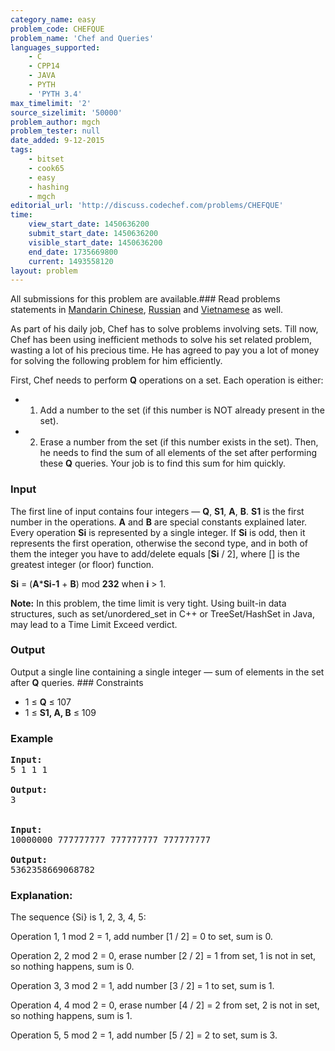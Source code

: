 ```yaml
---
category_name: easy
problem_code: CHEFQUE
problem_name: 'Chef and Queries'
languages_supported:
    - C
    - CPP14
    - JAVA
    - PYTH
    - 'PYTH 3.4'
max_timelimit: '2'
source_sizelimit: '50000'
problem_author: mgch
problem_tester: null
date_added: 9-12-2015
tags:
    - bitset
    - cook65
    - easy
    - hashing
    - mgch
editorial_url: 'http://discuss.codechef.com/problems/CHEFQUE'
time:
    view_start_date: 1450636200
    submit_start_date: 1450636200
    visible_start_date: 1450636200
    end_date: 1735669800
    current: 1493558120
layout: problem
---
```

All submissions for this problem are available.###  Read problems statements in [Mandarin Chinese](http://www.codechef.com/download/translated/COOK65/mandarin/CHEFQUE.pdf), [Russian](http://www.codechef.com/download/translated/COOK65/russian/CHEFQUE.pdf) and [Vietnamese](http://www.codechef.com/download/translated/COOK65/vietnamese/CHEFQUE.pdf) as well.

As part of his daily job, Chef has to solve problems involving sets. Till now, Chef has been using inefficient methods to solve his set related problem, wasting a lot of his precious time. He has agreed to pay you a lot of money for solving the following problem for him efficiently.

First, Chef needs to perform **Q** operations on a set. Each operation is either:

- 1. Add a number to the set (if this number is NOT already present in the set).
- 2. Erase a number from the set (if this number exists in the set).
Then, he needs to find the sum of all elements of the set after performing these **Q** queries. Your job is to find this sum for him quickly.

### Input

The first line of input contains four integers — **Q**, **S1**, **A**, **B**. **S1** is the first number in the operations. **A** and **B** are special constants explained later. Every operation **Si** is represented by a single integer. If **Si** is odd, then it represents the first operation, otherwise the second type, and in both of them the integer you have to add/delete equals \[**Si** / 2\], where \[\] is the greatest integer (or floor) function.

 **Si** = (**A**\***Si-1** + **B**) mod **232** when **i** &gt; 1.

**Note:** In this problem, the time limit is very tight. Using built-in data structures, such as set/unordered\_set in C++ or TreeSet/HashSet in Java, may lead to a Time Limit Exceed verdict.

### Output

Output a single line containing a single integer — sum of elements in the set after **Q** queries. ### Constraints

- 1 ≤ **Q** ≤ 107
- 1 ≤ **S1, A, B** ≤ 109

### Example


<pre>
<b>Input:</b>
<tt>5 1 1 1
</tt>
<b>Output:</b>
<tt>3
</tt>

<b>Input:</b>
<tt>10000000 777777777 777777777 777777777
</tt>
<b>Output:</b>
<tt>5362358669068782</tt>
</pre>
### Explanation:

The sequence {Si} is 1, 2, 3, 4, 5:

Operation 1, 1 mod 2 = 1, add number \[1 / 2\] = 0 to set, sum is 0.

Operation 2, 2 mod 2 = 0, erase number \[2 / 2\] = 1 from set, 1 is not in set, so nothing happens, sum is 0.

Operation 3, 3 mod 2 = 1, add number \[3 / 2\] = 1 to set, sum is 1.

Operation 4, 4 mod 2 = 0, erase number \[4 / 2\] = 2 from set, 2 is not in set, so nothing happens, sum is 1.

Operation 5, 5 mod 2 = 1, add number \[5 / 2\] = 2 to set, sum is 3.
